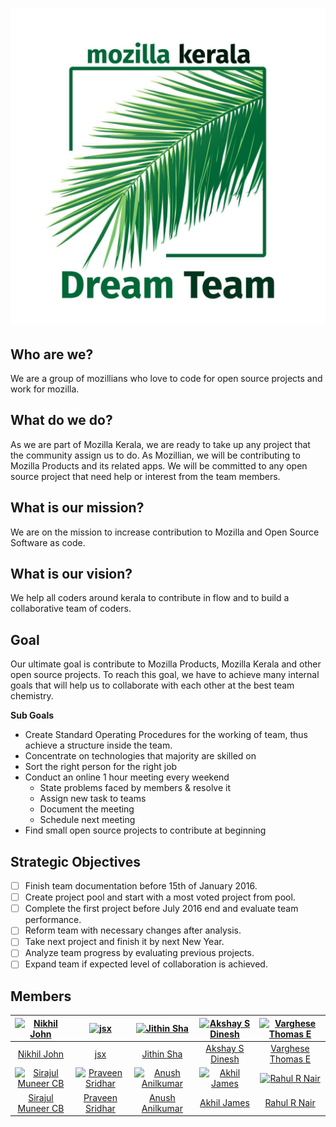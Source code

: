 <h1>
<a href="http://MozillaKeralaDreamTeam.github.io/about"><img alt="MKDT logo" src="https://raw.githubusercontent.com/MozillaKeralaDreamTeam/about/master/logo.jpg" title="Mozilla Kerala Dream Team"/></a>
</h1>

## Who are we?

We are a group of mozillians who love to code for open source projects and work for mozilla.

## What do we do?

As we are part of Mozilla Kerala, we are ready to take up any project that the community assign us to do. As Mozillian, we will be contributing to Mozilla Products and its related apps. We will be committed to any open source project that need help or interest from the team members.

## What is our mission?

We are on the mission to increase contribution to Mozilla and Open Source Software as code.

## What is our vision?

We help all coders around kerala to contribute in flow and to build a collaborative team of coders.

## Goal

Our ultimate goal is contribute to Mozilla Products, Mozilla Kerala and other open source projects. To reach this goal, we have to achieve many internal goals that will help us to collaborate with each other at the best team chemistry. 

**Sub Goals**

- Create Standard Operating Procedures for the working of team, thus achieve a structure inside the team.
- Concentrate on technologies that majority are skilled on
- Sort the right person for the right job
- Conduct an online 1 hour meeting every weekend
  - State problems faced by members & resolve it
  - Assign new task to teams
  - Document the meeting
  - Schedule next meeting
- Find small open source projects to contribute at beginning

## Strategic Objectives

- [ ] Finish team documentation before 15th of January 2016.
- [ ] Create project pool and start with a most voted project from pool.
- [ ] Complete the first project before July 2016 end and evaluate team performance.
- [ ] Reform team with necessary changes after analysis.
- [ ] Take next project and finish it by next New Year.
- [ ] Analyze team progress by evaluating previous projects.
- [ ] Expand team if expected level of collaboration is achieved.

## Members

[![Nikhil John](https://avatars2.githubusercontent.com/u/5616249?v=3&s=144)](https://nikz.in) |  [![jsx](https://avatars3.githubusercontent.com/u/712910?v=3&s=144)](http://rebugged.com) | [![Jithin Sha](https://avatars3.githubusercontent.com/u/971925?v=3&s=144)](http://jithinsha.com/) | [![Akshay S Dinesh](https://avatars0.githubusercontent.com/u/945777?v=3&s=144)](http://asd.learnlearn.in) | [![Varghese Thomas E](http://dummyimage.com/144x144/6e6e6e/6e6e6e.png)](https://www.github.com/varghesethomase)
:---:|:---:|:---:|:---:|:---:
[Nikhil John](https://github.com/nikhiljohn10) | [jsx](https://github.com/riverspirit) | [Jithin Sha](https://github.com/waterloo) | [Akshay S Dinesh](https://github.com/asdofindia) | [Varghese Thomas E](https://github.com/varghesethomase)
[![Sirajul Muneer CB](http://dummyimage.com/144x144/6e6e6e/6e6e6e.png)](https://telegram.me/sirajul147) |  [![Praveen Sridhar](https://avatars3.githubusercontent.com/u/3285345?v=3&s=144)](http://psbots.blogspot.com) | [![Anush Anilkumar](https://avatars0.githubusercontent.com/u/1151263?v=3&s=144)](http://techstream.org) | [![Akhil James](https://avatars3.githubusercontent.com/u/4696853?v=3&s=144)](http://simpli5d.in) | [![Rahul R Nair](https://avatars0.githubusercontent.com/u/8912442?v=3&s=144)](http://rahul7manu.blogspot.in/)
[Sirajul Muneer CB](https://github.com/sirajulm) | [Praveen Sridhar](https://github.com/psbots) | [Anush Anilkumar](https://github.com/anushbmx) | [Akhil James](https://github.com/funnyakhil) | [Rahul R Nair](https://github.com/nairrahulr)
